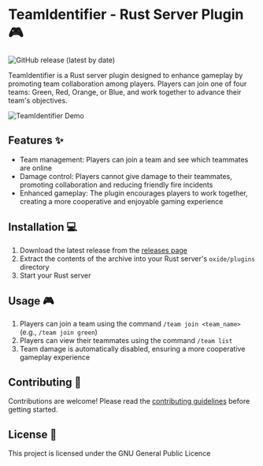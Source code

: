 # TeamIdentifier - Rust Server Plugin 🎮

![GitHub release (latest by date)](https://img.shields.io/github/v/release/bugrakaann/teamidentifier)

TeamIdentifier is a Rust server plugin designed to enhance gameplay by promoting team collaboration among players. Players can join one of four teams: Green, Red, Orange, or Blue, and work together to advance their team's objectives.

![TeamIdentifier Demo](demo.gif)

## Features ✨

- Team management: Players can join a team and see which teammates are online
- Damage control: Players cannot give damage to their teammates, promoting collaboration and reducing friendly fire incidents
- Enhanced gameplay: The plugin encourages players to work together, creating a more cooperative and enjoyable gaming experience

## Installation 💻

1. Download the latest release from the [releases page](https://github.com/bugrakaann/teamidentifier/releases)
2. Extract the contents of the archive into your Rust server's `oxide/plugins` directory
3. Start your Rust server

## Usage 🎮

1. Players can join a team using the command `/team join <team_name>` (e.g., `/team join green`)
2. Players can view their teammates using the command `/team list`
3. Team damage is automatically disabled, ensuring a more cooperative gameplay experience

## Contributing 🤝

Contributions are welcome! Please read the [contributing guidelines](CONTRIBUTING.md) before getting started.

## License 📄

This project is licensed under the GNU General Public Licence
